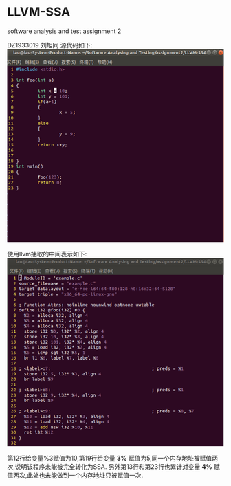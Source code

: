 # LLVM-SSA
software analysis and test assignment 2 


DZ1933019 刘旭同
源代码如下:
![image](source_code.png)

使用llvm抽取的中间表示如下:
![image](llvm_IR.png)

第12行给变量%3赋值为10,第19行给变量 **3%** 赋值为5,同一个内存地址被赋值两次,说明该程序未能被完全转化为SSA.
另外第13行和第23行也累计对变量 **4%** 赋值两次,此处也未能做到一个内存地址只被赋值一次.

